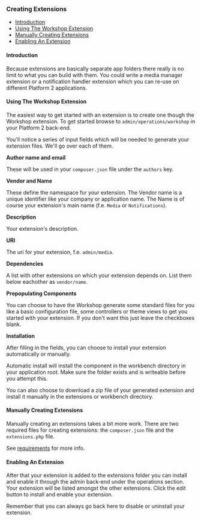 ### Creating Extensions

- [Introduction](#introduction)
- [Using The Workshop Extension](#using-the-workshop-extension)
- [Manually Creating Extensions](#manually-creating-extensions)
- [Enabling An Extension](#enabling-an-extension)

<a name="introduction"></a>
#### Introduction

Because extensions are basically separate app folders there really is no limit to what you can build with them. You could write a media manager extension or a notification handler extension which you can re-use on different Platform 2 applications.

<a name="using-the-workshop-extension"></a>
#### Using The Workshop Extension

The easiest way to get started with an extension is to create one though the Workshop extension. To get started browse to `admin/operations/workshop` in your Platform 2 back-end.

You'll notice a series of input fields which will be needed to generate your extension files. We'll go over each of them.

**Author name and email**

These will be used in your `composer.json` file under the `authors` key.

**Vendor and Name**

These define the namespace for your extension. The Vendor name is a unique identifier like your company or application name. The Name is of course your extension's main name (f.e. `Media` or `Notifications`).

**Description**

Your extension's description.

**URI**

The uri for your extension, f.e. `admin/media`.

**Dependencies**

A list with other extensions on which your extension depends on. List them below eachother as `vendor/name`.

**Prepopulating Components**

You can choose to have the Workshop generate some standard files for you like a basic configuration file, some controllers or theme views to get you started with your extension. If you don't want this just leave the checkboxes blank.

**Installation**

After filling in the fields, you can choose to install your extension automatically or manually.

Automatic install will install the component in the workbench directory in your application root. Make sure the folder exists and is writeable before you attempt this.

You can also choose to download a zip file of your generated extension and install it manually in the extensions or workbench directory.

<a name="manually-creating-extensions"></a>
#### Manually Creating Extensions

Manually creating an extensions takes a bit more work. There are two required files for creating extensions: the `composer.json` file and the `extensions.php` file.

See [requirements](/platform2/extensions#requirements) for more info.

<a name="enabling-an-extension"></a>
#### Enabling An Extension

After that your extension is added to the extensions folder you can install and enable it through the admin back-end under the operations section. Your extension will be listed amongst the other extensions. Click the edit button to install and enable your extension.

Remember that you can always go back here to disable or uninstall your extension.